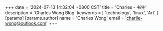 +++
date  = '2024-07-13 14:32:04 +0800 CST'
title = 'Charles - 书生'
description = 'Charles Wong Blog'
keywords = [ 'technology', 'linux', 'Art' ]
[params]
  [params.author]
    name = 'Charles Wong'
    email = 'charlie-wong@outlook.com'
+++
